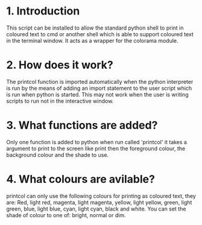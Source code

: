# 1. Introduction
This script can be installed to allow the standard python shell to print in coloured text to cmd or another shell which is able to
support coloured text in the terminal window. It acts as a wrapper for the colorama module.

# 2. How does it work?
The printcol function is imported automatically when the python interpreter is run by the means of adding an import statement to
the user script which is run when python is started. This may not work when the user is writing scripts to run not in the
interactive window.

# 3. What functions are added?
Only one function is added to python when run called 'printcol' it takes a argument to print to the screen like print then the
foreground colour, the background colour and the shade to use.

# 4. What colours are avilable?
printcol can only use the following colours for printing as coloured text, they are:
Red, light red, magenta, light magenta, yellow, light yellow, green, light green, blue, light blue, cyan, light cyan, black and white.
You can set the shade of colour to one of: bright, normal or dim.
